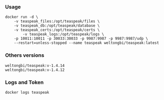 ### Usage

```
docker run -d \
	-v teaspeak_files:/opt/teaspeak/files \
	-v teaspeak_db:/opt/teaspeak/database \
	-v teaspeak_certs:/opt/teaspeak/certs \
    	-v teaspeak_logs:/opt/teaspeak/logs \
	-p 10011:10011 -p 30033:30033 -p 9987:9987 -p 9987:9987/udp \
	--restart=unless-stopped --name teaspeak weltongbi/teaspeak:latest
```

### Others versions

```
weltongbi/teaspeak:v-1.4.14
weltongbi/teaspeak:v-1.4.12
```

### Logs and Token

```
docker logs teaspeak
```
